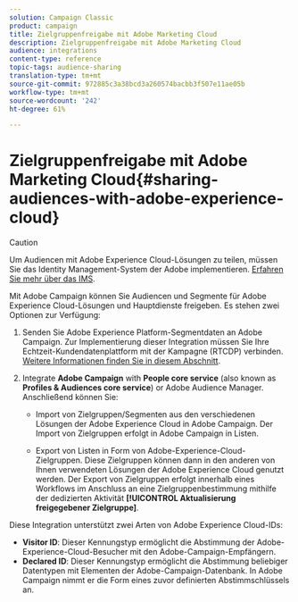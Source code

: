 ```yaml
---
solution: Campaign Classic
product: campaign
title: Zielgruppenfreigabe mit Adobe Marketing Cloud
description: Zielgruppenfreigabe mit Adobe Marketing Cloud
audience: integrations
content-type: reference
topic-tags: audience-sharing
translation-type: tm+mt
source-git-commit: 972885c3a38bcd3a260574bacbb3f507e11ae05b
workflow-type: tm+mt
source-wordcount: '242'
ht-degree: 61%

---
```



# Zielgruppenfreigabe mit Adobe Marketing Cloud{#sharing-audiences-with-adobe-experience-cloud}

>[!CAUTION]
>
>Um Audiencen mit Adobe Experience Cloud-Lösungen zu teilen, müssen Sie das Identity Management-System der Adobe implementieren. [Erfahren Sie mehr über das IMS](../../integrations/using/about-adobe-id.md).

Mit Adobe Campaign können Sie Audiencen und Segmente für Adobe Experience Cloud-Lösungen und Hauptdienste freigeben. Es stehen zwei Optionen zur Verfügung:

1. Senden Sie Adobe Experience Platform-Segmentdaten an Adobe Campaign. Zur Implementierung dieser Integration müssen Sie Ihre Echtzeit-Kundendatenplattform mit der Kampagne (RTCDP) verbinden. [Weitere Informationen finden Sie in diesem Abschnitt](https://docs.adobe.com/content/help/de-DE/experience-platform/rtcdp/destinations/destinations-cat/adobe-destinations/adobe-campaign-destination.html).


1. Integrate **Adobe Campaign** with **People core service** (also known as **Profiles &amp; Audiences core service**) or Adobe Audience Manager. Anschließend können Sie:

   * Import von Zielgruppen/Segmenten aus den verschiedenen Lösungen der Adobe Experience Cloud in Adobe Campaign. Der Import von Zielgruppen erfolgt in Adobe Campaign in Listen.

   * Export von Listen in Form von Adobe-Experience-Cloud-Zielgruppen. Diese Zielgruppen können dann in den anderen von Ihnen verwendeten Lösungen der Adobe Experience Cloud genutzt werden. Der Export von Zielgruppen erfolgt innerhalb eines Workflows im Anschluss an eine Zielgruppenbestimmung mithilfe der dedizierten Aktivität **[!UICONTROL Aktualisierung freigegebener Zielgruppe]**.

Diese Integration unterstützt zwei Arten von Adobe Experience Cloud-IDs:

* **Visitor ID**: Dieser Kennungstyp ermöglicht die Abstimmung der Adobe-Experience-Cloud-Besucher mit den Adobe-Campaign-Empfängern.
* **Declared ID**: Dieser Kennungstyp ermöglicht die Abstimmung beliebiger Datentypen mit Elementen der Adobe-Campaign-Datenbank. In Adobe Campaign nimmt er die Form eines zuvor definierten Abstimmschlüssels an.
